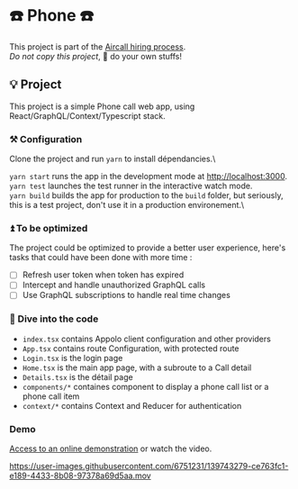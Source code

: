 # ☎️ Phone ☎️

This project is part of the [Aircall hiring process](https://github.com/aircall/frontend-hiring-test).\
_Do not copy this project_, 🤫 do your own stuffs!

## 💡 Project

This project is a simple Phone call web app, using React/GraphQL/Context/Typescript stack.

### ⚒️ Configuration

Clone the project and run `yarn` to install dépendancies.\

`yarn start` runs the app in the development mode at [http://localhost:3000](http://localhost:3000).\
`yarn test` launches the test runner in the interactive watch mode.\
`yarn build` builds the app for production to the `build` folder, but seriously, this is a test project, don't use it in a production environement.\

### ⏫ To be optimized

The project could be optimized to provide a better user experience, here's tasks that could have been done with more time :

- [ ] Refresh user token when token has expired
- [ ] Intercept and handle unauthorized GraphQL calls
- [ ] Use GraphQL subscriptions to handle real time changes

### 🐬 Dive into the code

- `index.tsx` contains Appolo client configuration and other providers
- `App.tsx` contains route Configuration, with protected route
- `Login.tsx` is the login page
- `Home.tsx` is the main app page, with a subroute to a Call detail
- `Details.tsx` is the détail page
- `components/*` containes component to display a phone call list or a phone call item
- `context/*` contains Context and Reducer for authentication

### Demo

[Access to an online demonstration](https://vivienhaese.github.io/phone/) or watch the video.

https://user-images.githubusercontent.com/6751231/139743279-ce763fc1-e189-4433-8b08-97378a69d5aa.mov

